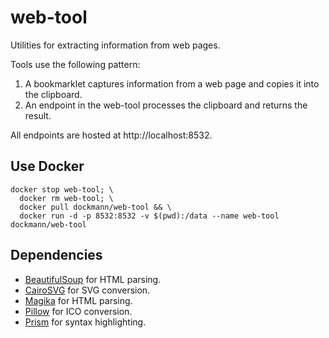 # web-tool
Utilities for extracting information from web pages.

Tools use the following pattern:

1. A bookmarklet captures information from a web page and copies it into the clipboard.
2. An endpoint in the web-tool processes the clipboard and returns the result.

All endpoints are hosted at http://localhost:8532.

## Use Docker
```
docker stop web-tool; \
  docker rm web-tool; \
  docker pull dockmann/web-tool && \
  docker run -d -p 8532:8532 -v $(pwd):/data --name web-tool dockmann/web-tool
```

## Dependencies

- [BeautifulSoup](https://www.crummy.com/software/BeautifulSoup/) for HTML parsing.
- [CairoSVG](https://cairosvg.org/) for SVG conversion.
- [Magika](https://google.github.io/magika/) for HTML parsing.
- [Pillow](https://pillow.readthedocs.io/en/stable/) for ICO conversion.
- [Prism](https://prismjs.com/index.html) for syntax highlighting.